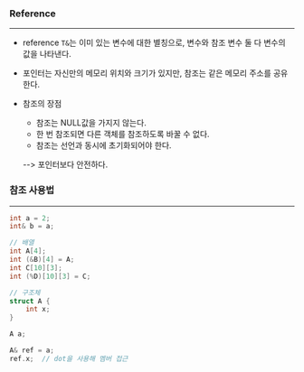
### Reference
---

* reference `T&`는  이미 있는 변수에 대한 별칭으로, 변수와 참조 변수 둘 다 변수의 값을 나타낸다.
* 포인터는 자신만의 메모리 위치와 크기가 있지만, 참조는 같은 메모리 주소를 공유한다.

* 참조의 장점
	* 참조는 NULL값을 가지지 않는다. 
	* 한 번 참조되면 다른 객체를 참조하도록 바꿀 수 없다.
	* 참조는 선언과 동시에 초기화되어야 한다.
	
	--> 포인터보다 안전하다.


### 참조 사용법
---

```cpp
int a = 2;
int& b = a;

// 배열
int A[4];
int (&B)[4] = A;
int C[10][3];
int (%D)[10][3] = C;

// 구조체
struct A {
	int x;
}

A a;

A& ref = a;
ref.x;  // dot을 사용해 멤버 접근
```

